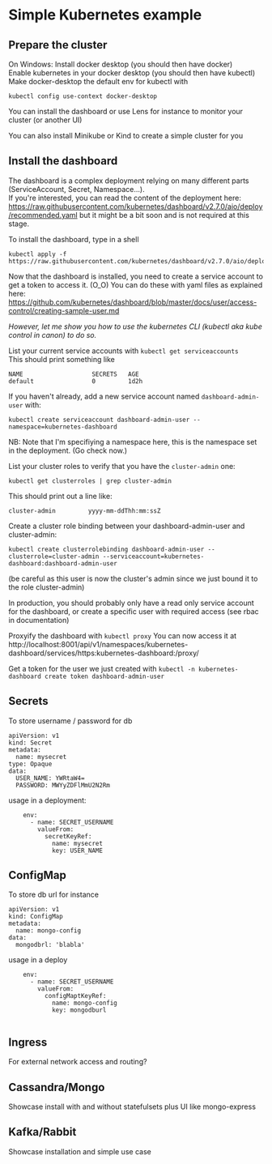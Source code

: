 # Simple Kubernetes example

## Prepare the cluster
On Windows:
Install docker desktop (you should then have docker)  
Enable kubernetes in your docker desktop (you should then have kubectl)  
Make docker-desktop the default env for kubectl with
```
kubectl config use-context docker-desktop
```

You can install the dashboard or use Lens for instance to monitor your cluster (or another UI)

You can also install Minikube or Kind to create a simple cluster for you


## Install the dashboard

The dashboard is a complex deployment relying on many different parts (ServiceAccount, Secret, Namespace...).  
If you're interested, you can read the content of the deployment here: https://raw.githubusercontent.com/kubernetes/dashboard/v2.7.0/aio/deploy/recommended.yaml but it might be a bit soon and is not required at this stage.

To install the dashboard, type in a shell
```
kubectl apply -f https://raw.githubusercontent.com/kubernetes/dashboard/v2.7.0/aio/deploy/recommended.yaml
```

Now that the dashboard is installed, you need to create a service account to get a token to access it. (O_O)
You can do these with yaml files as explained here: https://github.com/kubernetes/dashboard/blob/master/docs/user/access-control/creating-sample-user.md

_However, let me show you how to use the kubernetes CLI (kubectl aka kube control in canon) to do so._

List your current service accounts with `kubectl get serviceaccounts`  
This should print something like
```
NAME                   SECRETS   AGE
default                0         1d2h
```

If you haven't already, add a new service account named `dashboard-admin-user` with:
```
kubectl create serviceaccount dashboard-admin-user --namespace=kubernetes-dashboard
```
NB: Note that I'm specifiying a namespace here, this is the namespace set in the deployment. (Go check now.)


List your cluster roles to verify that you have the `cluster-admin` one:
```
kubectl get clusterroles | grep cluster-admin
```
This should print out a line like: 
```
cluster-admin         yyyy-mm-ddThh:mm:ssZ
```
Create a cluster role binding between your dashboard-admin-user and cluster-admin: 
```
kubectl create clusterrolebinding dashboard-admin-user --clusterrole=cluster-admin --serviceaccount=kubernetes-dashboard:dashboard-admin-user
```
(be careful as this user is now the cluster's admin since we just bound it to the role cluster-admin)

In production, you should probably only have a read only service account for the dashboard, or create a specific user with required access (see rbac in documentation)

Proxyify the dashboard with `kubectl proxy`
You can now access it at http://localhost:8001/api/v1/namespaces/kubernetes-dashboard/services/https:kubernetes-dashboard:/proxy/

Get a token for the user we just created with `kubectl -n kubernetes-dashboard create token dashboard-admin-user`

## Secrets
To store username / password for db
```
apiVersion: v1
kind: Secret
metadata:
  name: mysecret
type: Opaque
data:
  USER_NAME: YWRtaW4=
  PASSWORD: MWYyZDFlMmU2N2Rm
```
usage in a deployment:
```
    env:
      - name: SECRET_USERNAME
        valueFrom:
          secretKeyRef:
            name: mysecret
            key: USER_NAME
```
## ConfigMap
To store db url for instance
```
apiVersion: v1
kind: ConfigMap
metadata:
  name: mongo-config
data:
  mongodbrl: 'blabla'
```
usage in a deploy
```
    env:
      - name: SECRET_USERNAME
        valueFrom:
          configMaptKeyRef:
            name: mongo-config
            key: mongodburl
 
```
## Ingress
For external network access and routing?

## Cassandra/Mongo
Showcase install with and without statefulsets plus UI like mongo-express

## Kafka/Rabbit
Showcase installation and simple use case
